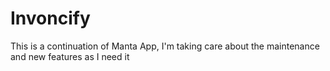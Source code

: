 # Invoncify

This is a continuation of Manta App, I'm taking care about the maintenance and new features as I need it
